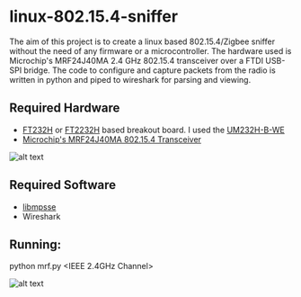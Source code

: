 linux-802.15.4-sniffer
======================

The aim of this project is to create a linux based 802.15.4/Zigbee sniffer without the need of any firmware or a microcontroller. The hardware used is Microchip's MRF24J40MA 2.4 GHz 802.15.4 transceiver over a FTDI USB-SPI bridge. The code to configure and capture packets from the radio is written in python and piped to wireshark for parsing and viewing.




## Required Hardware

* [FT232H](http://www.ftdichip.com/Products/ICs/FT232H.htm) or [FT2232H](http://www.ftdichip.com/Products/ICs/FT2232H.html) based breakout board. I used the [UM232H-B-WE](http://www.mouser.com/ProductDetail/FTDI/UM232H-B-WE/?qs=ti%252bTZKs0nFjsDpn/xbvU5w==)
* [Microchip's MRF24J40MA 802.15.4 Transceiver](http://www.mouser.com/new/microchip/MRF24J40MA/)


![alt text](https://raw.github.com/mbains/linux-802.15.4-sniffer/master/resources/mrf24j40ma.png "Hardware after assembly")


## Required Software
* [libmpsse](https://code.google.com/p/libmpsse/)
* Wireshark


## Running:

python mrf.py  &lt;IEEE 2.4GHz Channel&gt; 


![alt text](https://raw.github.com/mbains/linux-802.15.4-sniffer/master/resources/zigbee_sniff.png "Wireshark sniff")
